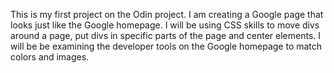 This is my first project on the Odin project. I am creating a Google page that looks just like the Google homepage. 
I will be using CSS skills to move divs around a page, put divs in specific parts of the page and center elements. 
I will be be examining the developer tools on the Google homepage to match colors and images. 